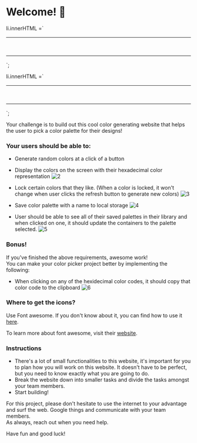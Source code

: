 # Welcome! 👋

li.innerHTML =`<table><tr>
 <td style="background-color:${JSON.parse(localStorage.getItem(i)).hexa1};height:50px;width:500px;"></td>
 <td style="background-color:${JSON.parse(localStorage.getItem(i)).hexa2};height:50px;width:500px;"></td>
 <td style="background-color:${JSON.parse(localStorage.getItem(i)).hexa3};height:50px;width:500px;"></td>
 <td style="background-color:${JSON.parse(localStorage.getItem(i)).hexa4};height:50px;width:500px;"></td>
 <td style="background-color:${JSON.parse(localStorage.getItem(i)).hexa};height:50px;width:500px;"></td>
 </tr></table>`;
 

 li.innerHTML =`<table><tr>
 <td style="background-color:${JSON.parse(localStorage.getItem(i)).hexa1};height:50px;width:500px;"></td>
 <td style="background-color:${JSON.parse(localStorage.getItem(i)).hexa2};height:50px;width:500px;"></td>
 <td style="background-color:${JSON.parse(localStorage.getItem(i)).hexa3};height:50px;width:500px;"></td>
 <td style="background-color:${JSON.parse(localStorage.getItem(i)).hexa4};height:50px;width:500px;"></td>
 <td style="background-color:${JSON.parse(localStorage.getItem(i)).hexa5};height:50px;width:500px;"></td>
 </tr></table>`;














Your challenge is to build out this cool color generating website that helps the user to pick a color palette for their designs!
 
### Your users should be able to:
- Generate random colors at a click of a button
- Display the colors on the screen with their hexadecimal color representation
![2](https://user-images.githubusercontent.com/32653855/117524495-30ad9600-afc6-11eb-84ad-2fe377303b63.png)

- Lock certain colors that they like. (When a color is locked, it won't change when user clicks the refresh button to generate new colors)
![3](https://user-images.githubusercontent.com/32653855/117524628-c6492580-afc6-11eb-8a58-8460081ad5ec.png)

- Save color palette with a name to local storage
![4](0)

- User should be able to see all of their saved palettes in their library and when clicked on one, it should update the containers to the palette selected.
 ![5](https://user-images.githubusercontent.com/32653855/117524756-83d41880-afc7-11eb-9cd7-5976457155ba.png)



### Bonus!
If you've finished the above requirements, awesome work!<br>
You can make your color picker project better by implementing the following:
- When clicking on any of the hexidecimal color codes, it should copy that color code to the clipboard
![6](https://user-images.githubusercontent.com/32653855/117526725-981c1380-afcf-11eb-93ca-0f6d825a3542.png)


### Where to get the icons?
Use Font awesome. If you don't know about it, you can find how to use it [here](https://www.w3schools.com/icons/fontawesome_icons_intro.asp). 

To learn more about font awesome, visit their [website](https://fontawesome.com/).



### **Instructions**
- There's a lot of small functionalities to this website, it's important for you to plan how you will work on this website. It doesn't have to be perfect, but you need to know exactly what you are going to do.
- Break the website down into smaller tasks and divide the tasks amongst your team members.
- Start building!



For this project, please don't hesitate to use the internet to your advantage and surf the web. Google things and communicate with your team members.<br>
As always, reach out when you need help.


Have fun and good luck!
